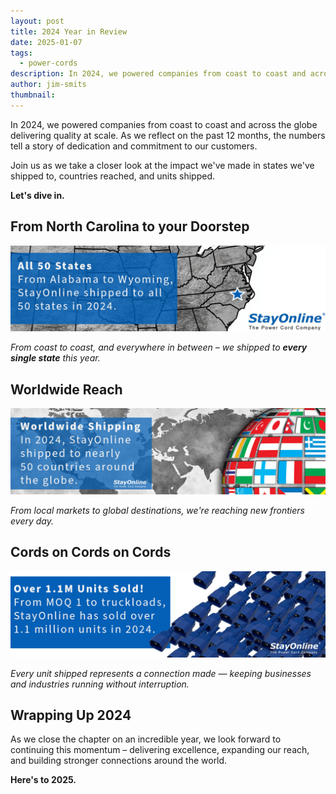 ```yaml
---
layout: post
title: 2024 Year in Review
date: 2025-01-07
tags:
  - power-cords
description: In 2024, we powered companies from coast to coast and across the globe delivering quality at scale.
author: jim-smits
thumbnail:
---
```

In 2024, we powered companies from coast to coast and across the globe delivering quality at scale. As we reflect on the past 12 months, the numbers tell a story of dedication and commitment to our customers.

Join us as we take a closer look at the impact we've made in states we've shipped to, countries reached, and units shipped.

**Let's dive in.**

## From North Carolina to your Doorstep

![50 States Graphic](/assets/images/posts/50-states.jpg)

_From coast to coast, and everywhere in between – we shipped to **every single state** this year._

## Worldwide Reach

![No. of Countries Graphic](/assets/images/posts/number-of-countries.jpg)

_From local markets to global destinations, we're reaching new frontiers every day._

## Cords on Cords on Cords

![No. of Units Graphic](/assets/images/posts/number-of-units.jpg)

_Every unit shipped represents a connection made — keeping businesses and industries running without interruption._

## Wrapping Up 2024

As we close the chapter on an incredible year, we look forward to continuing this momentum – delivering excellence, expanding our reach, and building stronger connections around the world.

**Here's to 2025.**
